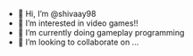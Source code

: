 - 👋 Hi, I’m @shivaay98
- 👀 I’m interested in video games!!    
- 🌱 I’m currently doing gameplay programming
- 💞️ I’m looking to collaborate on ...


<!---
shivaay98/shivaay98 is a ✨ special ✨ repository because its `README.md` (this file) appears on your GitHub profile.
You can click the Preview link to take a look at your changes.
--->
